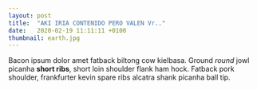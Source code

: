 ```yaml
---
layout: post
title:  "AKI IRIA CONTENIDO PERO VALEN Vr.."
date:   2020-02-19 11:11:11 +0100
thumbnail: earth.jpg
---
```


Bacon ipsum dolor amet fatback biltong cow kielbasa. Ground *round* jowl picanha **short ribs**, short loin shoulder flank ham hock. Fatback pork shoulder, frankfurter kevin spare ribs alcatra shank picanha ball tip.

